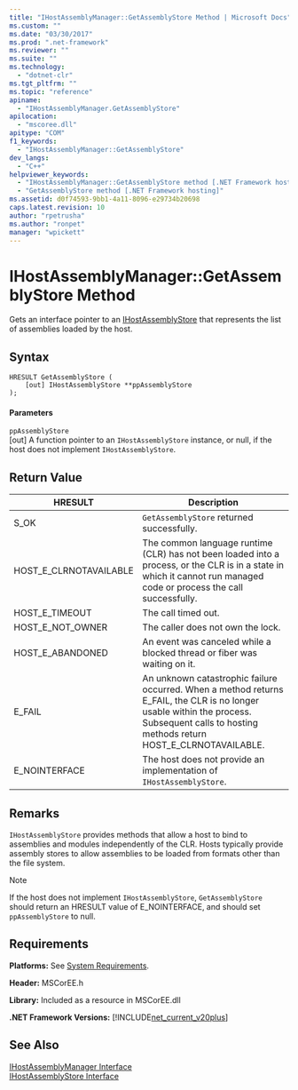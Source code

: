 ```yaml
---
title: "IHostAssemblyManager::GetAssemblyStore Method | Microsoft Docs"
ms.custom: ""
ms.date: "03/30/2017"
ms.prod: ".net-framework"
ms.reviewer: ""
ms.suite: ""
ms.technology: 
  - "dotnet-clr"
ms.tgt_pltfrm: ""
ms.topic: "reference"
apiname: 
  - "IHostAssemblyManager.GetAssemblyStore"
apilocation: 
  - "mscoree.dll"
apitype: "COM"
f1_keywords: 
  - "IHostAssemblyManager::GetAssemblyStore"
dev_langs: 
  - "C++"
helpviewer_keywords: 
  - "IHostAssemblyManager::GetAssemblyStore method [.NET Framework hosting]"
  - "GetAssemblyStore method [.NET Framework hosting]"
ms.assetid: d0f74593-9bb1-4a11-8096-e29734b20698
caps.latest.revision: 10
author: "rpetrusha"
ms.author: "ronpet"
manager: "wpickett"
---
```

# IHostAssemblyManager::GetAssemblyStore Method
Gets an interface pointer to an [IHostAssemblyStore](../../../../docs/framework/unmanaged-api/hosting/ihostassemblystore-interface.md) that represents the list of assemblies loaded by the host.  
  
## Syntax  
  
```  
HRESULT GetAssemblyStore (  
    [out] IHostAssemblyStore **ppAssemblyStore  
);  
```  
  
#### Parameters  
 `ppAssemblyStore`  
 [out] A function pointer to an `IHostAssemblyStore` instance, or null, if the host does not implement `IHostAssemblyStore`.  
  
## Return Value  
  
|HRESULT|Description|  
|-------------|-----------------|  
|S_OK|`GetAssemblyStore` returned successfully.|  
|HOST_E_CLRNOTAVAILABLE|The common language runtime (CLR) has not been loaded into a process, or the CLR is in a state in which it cannot run managed code or process the call successfully.|  
|HOST_E_TIMEOUT|The call timed out.|  
|HOST_E_NOT_OWNER|The caller does not own the lock.|  
|HOST_E_ABANDONED|An event was canceled while a blocked thread or fiber was waiting on it.|  
|E_FAIL|An unknown catastrophic failure occurred. When a method returns E_FAIL, the CLR is no longer usable within the process. Subsequent calls to hosting methods return HOST_E_CLRNOTAVAILABLE.|  
|E_NOINTERFACE|The host does not provide an implementation of `IHostAssemblyStore`.|  
  
## Remarks  
 `IHostAssemblyStore` provides methods that allow a host to bind to assemblies and modules independently of the CLR. Hosts typically provide assembly stores to allow assemblies to be loaded from formats other than the file system.  
  
> [!NOTE]
>  If the host does not implement `IHostAssemblyStore`, `GetAssemblyStore` should return an HRESULT value of E_NOINTERFACE, and should set `ppAssemblyStore` to null.  
  
## Requirements  
 **Platforms:** See [System Requirements](../../../../docs/framework/get-started/system-requirements.md).  
  
 **Header:** MSCorEE.h  
  
 **Library:** Included as a resource in MSCorEE.dll  
  
 **.NET Framework Versions:** [!INCLUDE[net_current_v20plus](../../../../includes/net-current-v20plus-md.md)]  
  
## See Also  
 [IHostAssemblyManager Interface](../../../../docs/framework/unmanaged-api/hosting/ihostassemblymanager-interface.md)   
 [IHostAssemblyStore Interface](../../../../docs/framework/unmanaged-api/hosting/ihostassemblystore-interface.md)